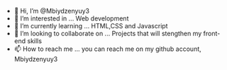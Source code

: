 - 👋 Hi, I’m @Mbiydzenyuy3
- 👀 I’m interested in ... Web development
- 🌱 I’m currently learning ... HTML,CSS and Javascript
- 💞️ I’m looking to collaborate on ... Projects that will stengthen my front-end skills
- 📫 How to reach me ... you can reach me on my github
 account, Mbiydzenyuy3
<!---
Mbiydzenyuy3/Mbiydzenyuy3 is a ✨ special ✨ repository because its `README.md` (this file) appears on your GitHub profile.
You can click the Preview link to take a look at your changes.
--->

